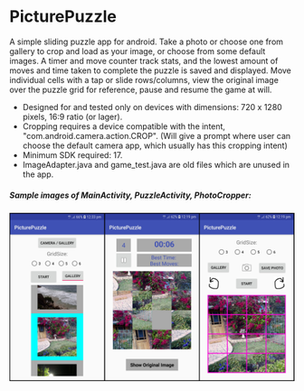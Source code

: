 # PicturePuzzle
A simple sliding puzzle app for android. Take a photo or choose one from gallery to crop and load as your image, or 
choose from some default images. A timer and move counter track stats, and the lowest amount of moves and time taken to 
complete the puzzle is saved and displayed. Move individual cells with a tap or slide rows/columns, view the original
image over the puzzle grid for reference, pause and resume the game at will.
- Designed for and tested only on devices with dimensions: 720 x 1280 pixels, 16:9 ratio (or lager).
- Cropping requires a device compatible with the intent, "com.android.camera.action.CROP". (Will give a prompt where user can    choose the default camera app, which usually has this cropping intent)
- Minimum SDK required: 17.
- ImageAdapter.java and game_test.java are old files which are unused in the app.

##### Sample images of MainActivity, PuzzleActivity, PhotoCropper:

![alt_text](screenshots/app_screenshots_compiled.png)
